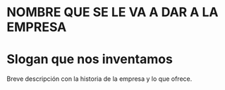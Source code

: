 # NOMBRE QUE SE LE VA A DAR A LA EMPRESA
# Slogan que nos inventamos

Breve descripción con la historia de la empresa y lo que ofrece.

